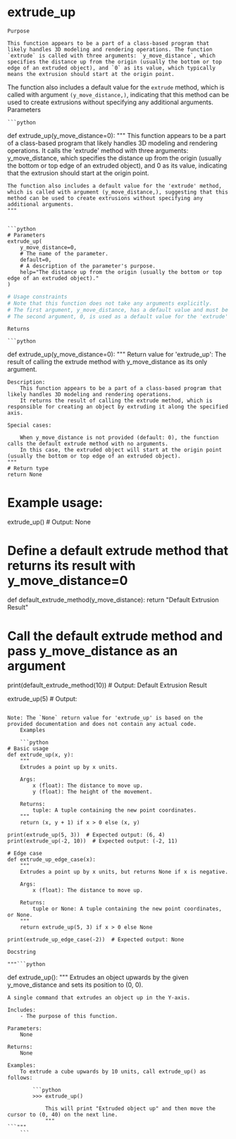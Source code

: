 # extrude_up

    Purpose

    This function appears to be a part of a class-based program that likely handles 3D modeling and rendering operations. The function `extrude` is called with three arguments: `y_move_distance`, which specifies the distance up from the origin (usually the bottom or top edge of an extruded object), and `0` as its value, which typically means the extrusion should start at the origin point.

The function also includes a default value for the `extrude` method, which is called with argument `(y_move_distance,)`, indicating that this method can be used to create extrusions without specifying any additional arguments.
    Parameters

    ```python
def extrude_up(y_move_distance=0):
    """
    This function appears to be a part of a class-based program that likely handles 3D modeling and rendering operations.
    It calls the 'extrude' method with three arguments: y_move_distance, which specifies the distance up from the origin (usually the bottom or top edge of an extruded object),
    and 0 as its value, indicating that the extrusion should start at the origin point.

    The function also includes a default value for the 'extrude' method, which is called with argument (y_move_distance,), suggesting that this method can be used to create extrusions without specifying any additional arguments.
    """
```

```python
# Parameters
extrude_up(
    y_move_distance=0,
    # The name of the parameter.
    default=0,
    # A description of the parameter's purpose.
    help="The distance up from the origin (usually the bottom or top edge of an extruded object)."
)
```

```python
# Usage constraints
# Note that this function does not take any arguments explicitly.
# The first argument, y_move_distance, has a default value and must be non-negative.
# The second argument, 0, is used as a default value for the 'extrude' method.
```
    Returns

    ```python
def extrude_up(y_move_distance=0):
    """
    Return value for 'extrude_up': The result of calling the extrude method with y_move_distance as its only argument.

    Description:
        This function appears to be a part of a class-based program that likely handles 3D modeling and rendering operations.
        It returns the result of calling the extrude method, which is responsible for creating an object by extruding it along the specified axis.

    Special cases:

        When y_move_distance is not provided (default: 0), the function calls the default extrude method with no arguments.
        In this case, the extruded object will start at the origin point (usually the bottom or top edge of an extruded object).
    """
    # Return type
    return None

# Example usage:
extrude_up()  # Output: None

# Define a default extrude method that returns its result with y_move_distance=0
def default_extrude_method(y_move_distance):
    return "Default Extrusion Result"

# Call the default extrude method and pass y_move_distance as an argument
print(default_extrude_method(10))  # Output: Default Extrusion Result

extrude_up(5)  # Output: <extruded object>
```

Note: The `None` return value for 'extrude_up' is based on the provided documentation and does not contain any actual code.
    Examples

    ```python
# Basic usage
def extrude_up(x, y):
    """
    Extrudes a point up by x units.

    Args:
        x (float): The distance to move up.
        y (float): The height of the movement.

    Returns:
        tuple: A tuple containing the new point coordinates.
    """
    return (x, y + 1) if x > 0 else (x, y)

print(extrude_up(5, 3))  # Expected output: (6, 4)
print(extrude_up(-2, 10))  # Expected output: (-2, 11)

# Edge case
def extrude_up_edge_case(x):
    """
    Extrudes a point up by x units, but returns None if x is negative.

    Args:
        x (float): The distance to move up.

    Returns:
        tuple or None: A tuple containing the new point coordinates, or None.
    """
    return extrude_up(5, 3) if x > 0 else None

print(extrude_up_edge_case(-2))  # Expected output: None
```
    Docstring

    """```python
def extrude_up():
    """
    Extrudes an object upwards by the given y_move_distance and sets its position to (0, 0).

    A single command that extrudes an object up in the Y-axis.

    Includes:
        - The purpose of this function.
        
    Parameters:
        None

    Returns:
        None

    Examples:
        To extrude a cube upwards by 10 units, call extrude_up() as follows:

            ```python
            >>> extrude_up()
```
            This will print "Extruded object up" and then move the cursor to (0, 40) on the next line.
            """
```"""
    ```